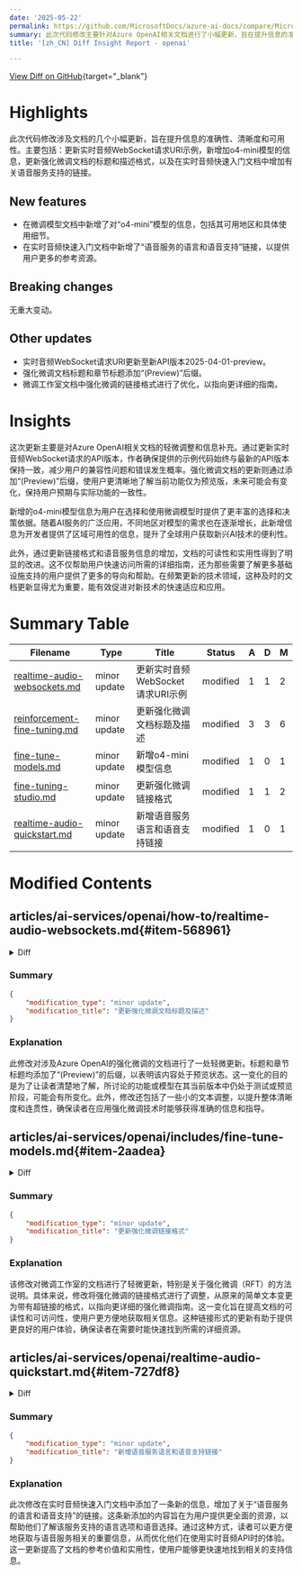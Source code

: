 ```yaml
---
date: '2025-05-22'
permalink: https://github.com/MicrosoftDocs/azure-ai-docs/compare/MicrosoftDocs:f021165...MicrosoftDocs:aedda49
summary: 此次代码修改主要针对Azure OpenAI相关文档进行了小幅更新，旨在提升信息的准确性和可用性。新增了有关o4-mini模型的信息并更新了实时音频WebSocket请求URI示例。同时，加强了微调文档的标题格式，更新了语音服务支持的相关链接。整体上，更新提高了文档的清晰度和用户对新兴AI技术的获取便利性，确保提供的信息始终与最新API版本保持一致。
title: '[zh_CN] Diff Insight Report - openai'

---
```


[View Diff on GitHub](https://github.com/MicrosoftDocs/azure-ai-docs/compare/MicrosoftDocs:f021165...MicrosoftDocs:aedda49){target="_blank"}

# Highlights
此次代码修改涉及文档的几个小幅更新，旨在提升信息的准确性、清晰度和可用性。主要包括：更新实时音频WebSocket请求URI示例，新增加o4-mini模型的信息，更新强化微调文档的标题和描述格式，以及在实时音频快速入门文档中增加有关语音服务支持的链接。

## New features
- 在微调模型文档中新增了对“o4-mini”模型的信息，包括其可用地区和具体使用细节。
- 在实时音频快速入门文档中新增了“语音服务的语言和语音支持”链接，以提供用户更多的参考资源。

## Breaking changes
无重大变动。

## Other updates
- 实时音频WebSocket请求URI更新至新API版本2025-04-01-preview。
- 强化微调文档标题和章节标题添加“(Preview)”后缀。
- 微调工作室文档中强化微调的链接格式进行了优化，以指向更详细的指南。

# Insights
这次更新主要是对Azure OpenAI相关文档的轻微调整和信息补充。通过更新实时音频WebSocket请求的API版本，作者确保提供的示例代码始终与最新的API版本保持一致，减少用户的兼容性问题和错误发生概率。强化微调文档的更新则通过添加“(Preview)”后缀，使用户更清晰地了解当前功能仅为预览版，未来可能会有变化，保持用户预期与实际功能的一致性。

新增的o4-mini模型信息为用户在选择和使用微调模型时提供了更丰富的选择和决策依据。随着AI服务的广泛应用，不同地区对模型的需求也在逐渐增长，此新增信息为开发者提供了区域可用性的信息，提升了全球用户获取新兴AI技术的便利性。

此外，通过更新链接格式和语音服务信息的增加，文档的可读性和实用性得到了明显的改进。这不仅帮助用户快速访问所需的详细指南，还为那些需要了解更多基础设施支持的用户提供了更多的导向和帮助。在频繁更新的技术领域，这种及时的文档更新显得尤为重要，能有效促进对新技术的快速适应和应用。

# Summary Table
|  Filename  | Type |    Title    | Status | A  | D  | M  |
|------------|------|-------------|--------|----|----|----|
| [realtime-audio-websockets.md](#item-568961) | minor update | 更新实时音频WebSocket请求URI示例 | modified | 1 | 1 | 2 | 
| [reinforcement-fine-tuning.md](#item-e8028c) | minor update | 更新强化微调文档标题及描述 | modified | 3 | 3 | 6 | 
| [fine-tune-models.md](#item-2aadea) | minor update | 新增o4-mini模型信息 | modified | 1 | 0 | 1 | 
| [fine-tuning-studio.md](#item-439f1e) | minor update | 更新强化微调链接格式 | modified | 1 | 1 | 2 | 
| [realtime-audio-quickstart.md](#item-727df8) | minor update | 新增语音服务语言和语音支持链接 | modified | 1 | 0 | 1 | 


# Modified Contents
## articles/ai-services/openai/how-to/realtime-audio-websockets.md{#item-568961}

<details>
<summary>Diff</summary>
````diff
@@ -60,7 +60,7 @@ You can construct a full request URI by concatenating:
 The following example is a well-constructed `/realtime` request URI:
 
 ```http
-wss://my-eastus2-openai-resource.openai.azure.com/openai/realtime?api-version=2024-12-17&deployment=gpt-4o-mini-realtime-preview-deployment-name
+wss://my-eastus2-openai-resource.openai.azure.com/openai/realtime?api-version=2025-04-01-preview&deployment=gpt-4o-mini-realtime-preview-deployment-name
 ```
 
 To authenticate:
````
</details>

### Summary

```json
{
    "modification_type": "minor update",
    "modification_title": "更新实时音频WebSocket请求URI示例"
}
```

### Explanation
此次修改涉及对实时音频WebSocket请求URI的示例进行了小幅更新。在原文中，API版本被修改为“2025-04-01-preview”，取代了之前的“2024-12-17”。尽管内容上的变动不大，但这一更新可能反映出了API版本的演进，确保了示例代码与最新接口的一致性。这种轻微的变化是为了提供更准确的信息，使读者能够使用最新的API版本进行实时音频处理。

## articles/ai-services/openai/how-to/reinforcement-fine-tuning.md{#item-e8028c}

<details>
<summary>Diff</summary>
````diff
@@ -1,5 +1,5 @@
 ---
-title: 'Customize o4-mini model with Azure OpenAI and reinforcement fine-tuning'
+title: 'Customize o4-mini model with Azure OpenAI and reinforcement fine-tuning (Preview)'
 description: Learn how to use reinforcement fine-tuning with Azure OpenAI
 manager: nitinme
 ms.service: azure-ai-openai
@@ -10,7 +10,7 @@ author: mrbullwinkle
 ms.author: mbullwin
 ---
 
-# Reinforcement fine-tuning (RFT) with Azure OpenAI o4-mini
+# Reinforcement fine-tuning (RFT) with Azure OpenAI o4-mini (Preview)
 
 Reinforcement fine-tuning (RFT) is a technique for improving reasoning models like o4-mini by training them through a reward-based process, rather than relying only on labeled data. By using feedback or "rewards" to guide learning, RFT helps models develop better reasoning and problem-solving skills, especially in cases where labeled examples are limited or complex behaviors are desired.
 
@@ -404,4 +404,4 @@ We also provide a grader check API that you can use to check the validity of you
 
 Aim for a few hundred examples initially and consider scaling up to around 1,000 examples if necessary. The dataset should be balanced, in terms of classes predicted, to avoid bias and ensure generalization.
 
-For the prompts, make sure to provide clear and detailed instructions, including specifying the response format and any constraints on the outputs (e.g. minimum length for explanations, only respond with true/false etc.)
\ No newline at end of file
+For the prompts, make sure to provide clear and detailed instructions, including specifying the response format and any constraints on the outputs (e.g. minimum length for explanations, only respond with true/false etc.)
````
</details>

### Summary

```json
{
    "modification_type": "minor update",
    "modification_title": "更新强化微调文档标题及描述"
}
```

### Explanation
此修改对涉及Azure OpenAI的强化微调的文档进行了一处轻微更新。标题和章节标题均添加了“(Preview)”的后缀，以表明该内容处于预览状态。这一变化的目的是为了让读者清楚地了解，所讨论的功能或模型在其当前版本中仍处于测试或预览阶段，可能会有所变化。此外，修改还包括了一些小的文本调整，以提升整体清晰度和连贯性，确保读者在应用强化微调技术时能够获得准确的信息和指导。

## articles/ai-services/openai/includes/fine-tune-models.md{#item-2aadea}

<details>
<summary>Diff</summary>
````diff
@@ -25,6 +25,7 @@ manager: nitinme
 | `gpt-4.1` (2025-04-14) | North Central US <br> Sweden Central | ✅ | Input: 128,000 <br> Output: 16,384 <br> Training example context length: 65,536 | May 2024 | Text & Vision to Text |
 | `gpt-4.1-mini` (2025-04-14) | North Central US <br> Sweden Central | ✅ | Input: 128,000 <br> Output: 16,384 <br> Training example context length: 65,536 | May 2024 | Text to Text |
 | `gpt-4.1-nano` (2025-04-14) | North Central US <br> Sweden Central | ✅ | Input: 128,000 <br> Output: 16,384 <br> Training example context length: 32,768 | May 2024 | Text to Text |
+| `o4-mini` (2025-04-16) | East US2 <br> Sweden Central | - | Input: 128,000 <br> Output: 16,384 <br> Training example context length: 65,536 | May 2024 | Text to Text |
 
 > [!NOTE]
 > **Global** training (in Public Preview) provides [more affordable](https://aka.ms/aoai-pricing) training per-token, but does not offer [data residency](https://aka.ms/data-residency). It is currently available to Azure OpenAI resources in the following regions, with more regions coming soon:
````
</details>

### Summary

```json
{
    "modification_type": "minor update",
    "modification_title": "新增o4-mini模型信息"
}
```

### Explanation
此次修改在关于微调模型的文档中新增了对“o4-mini”模型的信息，具体包括其可用地区、输入输出要求和训练示例上下文长度等细节。这一更新补充了模型的发布日期（2025-04-16）及其在“东美国2”和“瑞典中部”的可用性。通过这次小幅更新，读者能获得更全面的模型信息，以便于他们在选择和使用模型时做出更明智的决策。这种增加的信息有助于提高文档的实用性和完整性。

## articles/ai-services/openai/includes/fine-tuning-studio.md{#item-439f1e}

<details>
<summary>Diff</summary>
````diff
@@ -115,7 +115,7 @@ The first step is to confirm you model choice and the training method. Not all m
 
 - **Supervised Fine Tuning** (SFT): supported by all non-reasoning models.
 - **Direct Preference Optimization (Preview)** ([DPO](../how-to/fine-tuning-direct-preference-optimization.md)): supported by GPT-4o.
-- **Reinforcement Fine Tuning (Preview)** (RFT): supported by reasoning models, like o4-mini.
+- **Reinforcement Fine Tuning (Preview)** ([RFT](../how-to/reinforcement-fine-tuning.md)): supported by reasoning models, like o4-mini.
 
 When selecting the model, you may also select a [previously fine-tuned model](#continuous-fine-tuning).
 
````
</details>

### Summary

```json
{
    "modification_type": "minor update",
    "modification_title": "更新强化微调链接格式"
}
```

### Explanation
该修改对微调工作室的文档进行了轻微更新，特别是关于强化微调（RFT）的方法说明。具体来说，修改将强化微调的链接格式进行了调整，从原来的简单文本变更为带有超链接的格式，以指向更详细的强化微调指南。这一变化旨在提高文档的可读性和可访问性，使用户更方便地获取相关信息。这种链接形式的更新有助于提供更良好的用户体验，确保读者在需要时能快速找到所需的详细资源。

## articles/ai-services/openai/realtime-audio-quickstart.md{#item-727df8}

<details>
<summary>Diff</summary>
````diff
@@ -62,3 +62,4 @@ Support for the Realtime API was first added in API version `2024-10-01-preview`
 * Learn more about [How to use the Realtime API](./how-to/realtime-audio.md)
 * See the [Realtime API reference](./realtime-audio-reference.md)
 * Learn more about Azure OpenAI [quotas and limits](quotas-limits.md)
+* Learn more about [Language and voice support for the Speech service](../../ai-services/speech-service/language-support.md)
````
</details>

### Summary

```json
{
    "modification_type": "minor update",
    "modification_title": "新增语音服务语言和语音支持链接"
}
```

### Explanation
此次修改在实时音频快速入门文档中添加了一条新的信息，增加了关于“语音服务的语言和语音支持”的链接。这条新添加的内容旨在为用户提供更全面的资源，以帮助他们了解该服务支持的语言选项和语音选择。通过这种方式，读者可以更方便地获取与语音服务相关的重要信息，从而优化他们在使用实时音频API时的体验。这一更新提高了文档的参考价值和实用性，使用户能够更快速地找到相关的支持信息。


